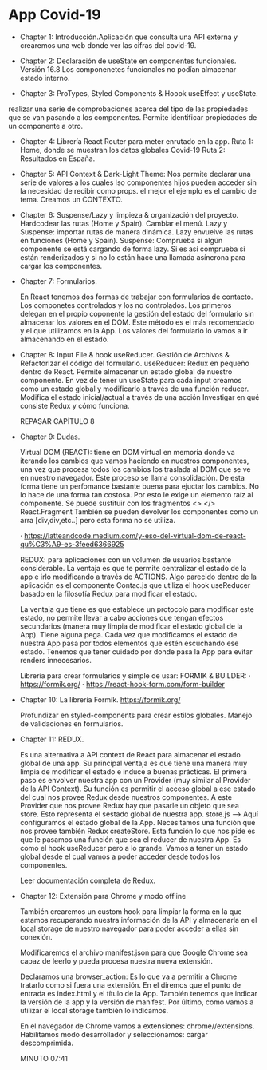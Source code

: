 # App Covid-19

- Chapter 1: Introducción.Aplicación que consulta una API externa y crearemos una web donde ver las cifras del covid-19.

- Chapter 2: Declaración de useState en componentes funcionales. Versión 16.8 Los componenetes funcionales no podían almacenar estado interno. 
- Chapter 3: ProTypes, Styled Components & Hoook useEffect y useState.

realizar una serie de comprobaciones acerca del tipo de las propiedades que se van pasando a los componentes. Permite identificar propiedades de un componente a otro.
- Chapter 4: Librería React Router para meter enrutado en la app.
    Ruta 1: Home, donde se muestran los datos globales Covid-19
    Ruta 2: Resultados en España.

- Chapter 5: API Context & Dark-Light Theme: Nos permite declarar una serie de valores a los cuales lso componentes hijos pueden acceder sin la necesidad de recibir como props. el mejor el ejemplo es el cambio de tema.
    Creamos un CONTEXTO.

- Chapter 6: Suspense/Lazy y limpieza & organización del proyecto. Hardcodear las rutas (Home y Spain).
    Cambiar el menú.
    Lazy y Suspense: importar rutas de manera dinámica.
    Lazy envuelve las rutas en funciones (Home y Spain).
    Suspense: Comprueba si algún componente se está cargando de forma lazy. Si es así comprueba si están renderizados y si no lo están hace una llamada asíncrona para cargar los componentes.

- Chapter 7: Formularios.

    En React tenemos dos formas de trabajar con formularios de contacto. Los componetes controlados y los no controlados. Los primeros delegan en el propio coponente la gestión del estado del formulario sin almacenar los valores en el DOM. Este método es el más recomendado y el que utilizamos en la App.
    Los valores del formulario lo vamos a ir almacenando en el estado.

- Chapter 8: Input File & hook useReducer.
    Gestión de Archivos & Refactorizar el código del formulario.
    useReducer: Redux en pequeño dentro de React. Permite almacenar un estado global de nuestro componente. En vez de tener un useState para cada input creamos como un estado global y modificarlo a través de una función reducer. Modifica el estado inicial/actual a través de una acción
    Investigar en qué consiste Redux y cómo funciona.

    REPASAR CAPÍTULO 8
    
- Chapter 9: Dudas.

    Virtual DOM (REACT): tiene en DOM  virtual en memoria donde va iterando los cambios que vamos haciendo en nuestros componentes, una vez que procesa todos los cambios los traslada al DOM que se ve en nuestro navegador. Este proceso se llama consolidación. De esta forma tiene un perfomance bastante buena para ejuctar los cambios. No lo hace de una forma tan costosa. Por esto le exige un elemento raíz al componente. Se puede sustituir con los fragmentos <> </> React.Fragment
    También se pueden devolver los componentes como un arra [div,div,etc..] pero esta forma no se utiliza.

    · https://latteandcode.medium.com/y-eso-del-virtual-dom-de-react-qu%C3%A9-es-3feed6366925

    REDUX: para aplicaciones con un volumen de usuarios bastante considerable. La ventaja es que te permite centralizar el estado de la app e irlo modificando a través de ACTIONS.
    Algo parecido dentro de la aplicación es el componente Contac.js que utiliza el hook useReducer basado en la filosofía Redux para modificar el estado.

    La ventaja que tiene es que establece un protocolo para modificar este estado, no permite llevar a cabo acciones que tengan efectos secundarios (manera muy limpia de modificar el estado global de la App). Tiene alguna pega. Cada vez que modificamos el estado de nuestra App pasa por todos elementos que estén escuchando ese estado. Tenemos que tener cuidado por donde pasa la App para evitar renders innecesarios.

    Libreria para crear formularios y simple de usar: FORMIK & BUILDER:
    · https://formik.org/
    · https://react-hook-form.com/form-builder

- Chapter 10: La librería Formik. https://formik.org/

    Profundizar en styled-components para crear estilos globales.
    Manejo de validaciones en formularios.

- Chapter 11: REDUX.

    Es una alternativa a API context de React para almacenar el estado global de una app. Su principal ventaja es que tiene una manera muy limpia de modificar el estado e induce a buenas prácticas.
    El primera paso es envolver nuestra app con un Provider (muy similar al Provider de la API Context). Su función es permitir el acceso global a ese estado del cual nos provee Redux desde nuestros componentes.
    A este Provider que nos provee Redux hay que pasarle un objeto que sea store. Esto representa el sestado global de nuestra app.
    store.js --> Aquí configuramos el estado global de la App. Necesitamos una función que nos provee también Redux createStore. Esta función lo que nos pide es que le pasamos una función que sea el reducer de nuestra App. Es como el hook useReducer pero a lo grande. Vamos a tener un estado global desde el cual vamos a poder acceder desde todos los componentes.

    Leer documentación completa de Redux.

- Chapter 12: Extensión para Chrome y modo offline

    También crearemos un custom hook para limpiar la forma en la que estamos recuperando nuestra información de la API y almacenarla en el local storage de nuestro navegador para poder acceder a ellas sin conexión.

    Modificaremos el archivo manifest.json para que Google Chrome sea capaz de leerlo y pueda procesa nuestra nueva extensión.

    Declaramos una browser_action: Es lo que va a permitir a Chrome tratarlo como si fuera una extensión.
    En el diremos que el punto de entrada es index.html y el título de la App. También tenemos que indicar la versión de la app y la versión de manifest. Por último, como vamos a utilizar el local storage también lo indicamos.

    En el navegador de Chrome vamos a extensiones: chrome//extensions. Habilitamos modo desarrollador y seleccionamos: cargar descomprimida.
    
    MINUTO 07:41
